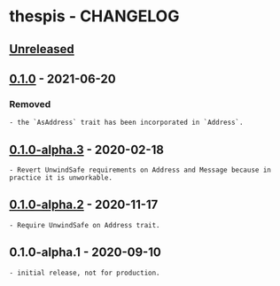 # thespis - CHANGELOG


## [Unreleased]

[Unreleased]: https://github.com/najamelan/async_executors/compare/release...dev


## [0.1.0] - 2021-06-20

[0.1.0]: https://github.com/najamelan/async_executors/compare/0.1.0-alpha.3...0.1.0

### Removed

	- the `AsAddress` trait has been incorporated in `Address`.

## [0.1.0-alpha.3] - 2020-02-18

[0.1.0-alpha.3]: https://github.com/najamelan/async_executors/compare/0.1.0-alpha.2...0.1.0-alpha.3

	- Revert UnwindSafe requirements on Address and Message because in practice it is unworkable.

## [0.1.0-alpha.2] - 2020-11-17

[0.1.0-alpha.2]: https://github.com/najamelan/async_executors/compare/0.1.0-alpha.1...0.1.0-alpha.2

	- Require UnwindSafe on Address trait.

## 0.1.0-alpha.1 - 2020-09-10

	- initial release, not for production.




